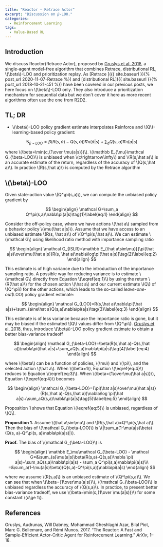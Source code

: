 ```yaml
---
title: "Reactor — Retrace Actor"
excerpt: "Discussion on 𝛽-LOO."
categories:
  - Reinforcement Learning
tags:
  - Value-Based RL
---
```


## Introduction

We discuss Reactor(Retrace Actor), proposed by [Gruslys et al. 2018](#ref1), a single-agent model-free algorithm that combines Retrace, distributional RL, \\(\beta\\)-LOO and prioritization replay. As [Retrace ]({{ site.baseurl }}{% post_url 2020-11-07-Retrace %}) and [distributional RL]({{ site.baseurl }}{% post_url 2018-10-21-c51 %}) have been covered in our previous posts, we here focus on \\(\beta\\)-LOO only. They also introduce a prioritization mechanism for sequential data but we don't cover it here as more recent algorithms often use the one from R2D2.

## TL; DR

- \\(\beta\\)-LOO policy gradient estimate interpolates Reinforce and \\(Q\\)-learning-based policy gradient:
  
$$
  \mathcal G_{\beta-LOO}=\beta(R(s,\hat a)-Q(s,\hat a))\nabla\pi(\hat a|s)+\sum_aQ(s,a)\nabla\pi(a|s)
  $$

  where \\(\beta=\min(c,{1\over \mu(a|s)})\\). \\(\mathbb E_{\mu}\mathcal G_{\beta-LOO}\\) is unbiased when \\(c\rightarrow\infty\\) and \\(R(s,\hat a)\\) is an accurate estimate of the return, regardless of the accuracy of \\(Q(s,\hat a)\\). In practice \\(R(s,\hat a)\\) is computed by the Retrace algorithm

## \\(\beta\\)-LOO

Given state-action value \\(Q^\pi(s,a)\\), we can compute the unbiased policy gradient by

$$
\begin{align}
\mathcal G=\sum_a Q^\pi(s,a)\nabla\pi(a|s)\tag{1}\label{eq:1}
\end{align}
$$

Consider the off-policy case, where we have actions \\(\hat a\\) sampled from a behavior policy \\(\mu(\hat a|s)\\). Assume that we have access to an unbiased estimate \\(R(s, \hat a)\\) of \\(Q^\pi(s,\hat a)\\). We can estimate \\(\mathcal G\\) using likelihood ratio method with importance sampling ratio

$$
\begin{align}
\mathcal G_{ISLR}=\mathbb E_{\hat a\sim\mu}[{\pi(\hat a|s)\over\mu(\hat a|s)}R(s, \hat a)\nabla\log\pi(\hat a|s)]\tag{2}\label{eq:2}
\end{align}
$$

This estimate is of high variance due to the introduction of the importance sampling ratio. A possible way for reducing variance is to estimate \\(\mathcal G\\) directly from Equation \\(\eqref{eq:1}\\) by using the return \\(R(\hat a)\\) for the chosen action \\(\hat a\\) and our current estimate \\(Q\\) of \\(Q^\pi\\) for the other actions, which leads to the so-called *leave-one-out*(LOO) policy gradient estimate:

$$
\begin{align}
\mathcal G_{LOO}=R(s,\hat a)\nabla\pi(\hat a|s)+\sum_{a\ne\hat a}Q(s,a)\nabla\pi(a|s)\tag{3}\label{eq:3}
\end{align}
$$

This estimate is of less variance because the importance ratio is gone, but it may be biased if the estimated \\(Q\\) values differ from \\(Q^\pi\\). [Gruslys et al. 2018](#ref1), thus, introduce \\(\beta\\)-LOO policy gradient estimate to obtain a better bias-variance tradeoff

$$
\begin{align}
\mathcal G_{\beta-LOO}=\beta(R(s,\hat a)-Q(s,\hat a))\nabla\pi(\hat a|s)+\sum_aQ(s,a)\nabla\pi(a|s)\tag{4}\label{eq:4}
\end{align}
$$

where \\(\beta\\) can be a function of policies, \\(\mu\\) and \\(\pi\\), and the selected action \\(\hat a\\). When \\(\beta=1\\), Equation \\(\eqref{eq:4}\\) reduces to Equation \\(\eqref{eq:3}\\). When \\(\beta={1\over\mu(\hat a|s)}\\), Equation \\(\eqref{eq:4}\\) becomes

$$
\begin{align}
\mathcal G_{\beta-LOO}={\pi(\hat a|s)\over\mu(\hat a|s)}(R(s,\hat a)-Q(s,\hat a))\nabla\log \pi(\hat a|s)+\sum_aQ(s,a)\nabla\pi(a|s)\tag{5}\label{eq:5}
\end{align}
$$

Proposition 1 shows that Equation \\(\eqref{eq:5}\\) is unbiased, regardless of \\(Q\\).

**Proposition 1.** Assume \\(\hat a\sim\mu\\) and \\(R(s,\hat a)=Q^\pi(s,\hat a)\\). Then the bias of \\(\mathcal G_{\beta-LOO}\\) is \\(|\sum_a(1-\mu(a|s)\beta)(Q(s, a)-Q^\pi(s, a)\nabla\pi(a|s)|\\).

**Proof.** The bias of \\(\mathcal G_{\beta-LOO}\\) is

$$
\begin{align}
\mathbb E_\mu\mathcal G_{\beta-LOO} - \mathcal G=&\sum_{a}\mu(a|s)\beta(R(s,a)-Q(s,a))\nabla \pi( a|s)+\sum_aQ(s,a)\nabla\pi(a|s) - \sum_a Q^\pi(s,a)\nabla\pi(a|s)\\\
=&\sum_a(1-\mu(a|s)\beta)(Q(s,a)-Q^\pi(s,a))\nabla\pi(a|s)
\end{align}
$$

where we assume \\(R(s,a)\\) is an unbiased estimate of \\(Q^\pi(s,a)\\). We can see that when \\(\beta={1\over\mu(a|s)}\\), \\(\mathcal G_{\beta-LOO}\\) is unbiased regardless the accuracy of \\(Q(s,a)\\). In practice, to present better bias-variance tradeoff, we use \\(\beta=\min(c,{1\over \mu(a|s)})\\) for some constant \\(c\ge 1\\).

## References

<a name="ref"></a>Gruslys, Audrunas, Will Dabney, Mohammad Gheshlaghi Azar, Bilal Piot, Marc G. Bellemare, and Rémi Munos. 2017. “The Reactor: A Fast and Sample-Efficient Actor-Critic Agent for Reinforcement Learning.” *ArXiv*, 1–18.

